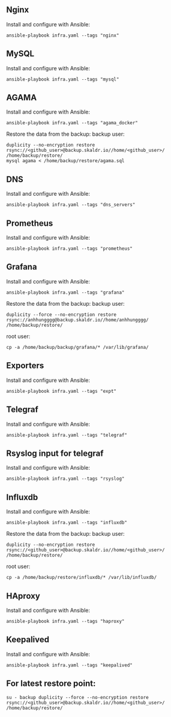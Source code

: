 Nginx
---
Install and configure with Ansible:
~~~
ansible-playbook infra.yaml --tags "nginx"
~~~

MySQL
---
Install and configure with Ansible:
~~~
ansible-playbook infra.yaml --tags "mysql"
~~~

AGAMA
-----
Install and configure with Ansible:
~~~
ansible-playbook infra.yaml --tags "agama_docker"
~~~
Restore the data from the backup:
backup user:
~~~
duplicity --no-encryption restore rsync://<github_user>@backup.skaldr.io//home/<github_user>/ /home/backup/restore/
mysql agama < /home/backup/restore/agama.sql
~~~

DNS
---
Install and configure with Ansible:
~~~
ansible-playbook infra.yaml --tags "dns_servers"
~~~

Prometheus
---
Install and configure with Ansible:

~~~
ansible-playbook infra.yaml --tags "prometheus"
~~~

Grafana
---
Install and configure with Ansible:
~~~
ansible-playbook infra.yaml --tags "grafana"
~~~
Restore the data from the backup:
backup user:
~~~
duplicity --force --no-encryption restore rsync://anhhungggg@backup.skaldr.io//home/anhhungggg/ /home/backup/restore/
~~~
root user:
~~~
cp -a /home/backup/backup/grafana/* /var/lib/grafana/
~~~



Exporters
---
Install and configure with Ansible:
~~~
ansible-playbook infra.yaml --tags "expt"
~~~

Telegraf
---
Install and configure with Ansible:
~~~
ansible-playbook infra.yaml --tags "telegraf"
~~~

Rsyslog input for telegraf
---
Install and configure with Ansible:
~~~
ansible-playbook infra.yaml --tags "rsyslog"
~~~

Influxdb
---
Install and configure with Ansible:
~~~
ansible-playbook infra.yaml --tags "influxdb"
~~~
Restore the data from the backup:
backup user:
~~~
duplicity --no-encryption restore rsync://<github_user>@backup.skaldr.io//home/<github_user>/ /home/backup/restore/
~~~
root user:
~~~
cp -a /home/backup/restore/influxdb/* /var/lib/influxdb/
~~~

HAproxy
---
Install and configure with Ansible:
~~~
ansible-playbook infra.yaml --tags "haproxy"
~~~

Keepalived
---
Install and configure with Ansible:
~~~
ansible-playbook infra.yaml --tags "keepalived"
~~~

For latest restore point:
---
~~~
su - backup duplicity --force --no-encryption restore rsync://<github_user>@backup.skaldr.io//home/<github_user>/ /home/backup/restore/
~~~
